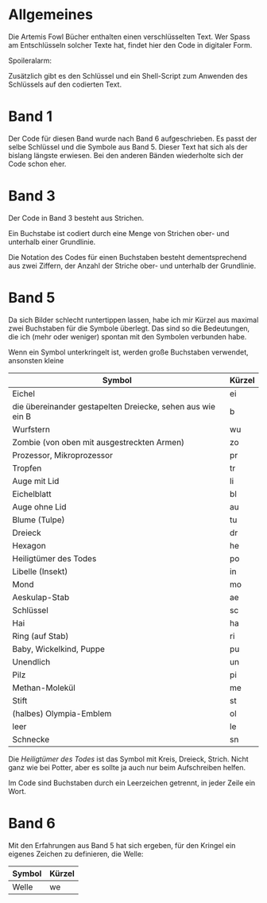 # Allgemeines

Die Artemis Fowl Bücher enthalten einen verschlüsselten Text.
Wer Spass am Entschlüsseln solcher Texte hat, findet hier
den Code in digitaler Form.

Spoileralarm:

Zusätzlich gibt es den Schlüssel und ein Shell-Script zum
Anwenden des Schlüssels auf den codierten Text.

# Band 1

Der Code für diesen Band wurde nach Band 6 aufgeschrieben.
Es passt der selbe Schlüssel und die Symbole aus Band 5.
Dieser Text hat sich als der bislang längste erwiesen. Bei den anderen
Bänden wiederholte sich der Code schon eher.

# Band 3

Der Code in Band 3 besteht aus Strichen.

Ein Buchstabe ist codiert durch eine Menge von Strichen ober- und unterhalb einer Grundlinie.

Die Notation des Codes für einen Buchstaben besteht dementsprechend aus zwei Ziffern,
der Anzahl der Striche ober- und unterhalb der Grundlinie.

# Band 5

Da sich Bilder schlecht runtertippen lassen, habe ich mir Kürzel
aus maximal zwei Buchstaben für die Symbole überlegt.
Das sind so die Bedeutungen, die ich (mehr oder weniger) spontan mit
den Symbolen verbunden habe.

Wenn ein Symbol unterkringelt ist, werden große Buchstaben verwendet,
ansonsten kleine

| Symbol | Kürzel |
| ------ | ------ |
| Eichel | ei |
| die übereinander gestapelten Dreiecke, sehen aus wie ein B | b |
| Wurfstern | wu |
| Zombie (von oben mit ausgestreckten Armen) | zo |
| Prozessor, Mikroprozessor | pr |
| Tropfen | tr |
| Auge mit Lid | li |
| Eichelblatt | bl |
| Auge ohne Lid | au |
| Blume (Tulpe) | tu |
| Dreieck | dr |
| Hexagon | he |
| Heiligtümer des Todes | po |
| Libelle (Insekt) | in |
| Mond | mo |
| Aeskulap-Stab | ae |
| Schlüssel | sc |
| Hai | ha |
| Ring (auf Stab) | ri |
| Baby, Wickelkind, Puppe | pu |
| Unendlich | un |
| Pilz | pi |
| Methan-Molekül | me |
| Stift | st |
| (halbes) Olympia-Emblem | ol |
| leer | le |
| Schnecke | sn |

Die _Heiligtümer des Todes_ ist das Symbol mit
Kreis, Dreieck, Strich. Nicht ganz wie bei Potter,
aber es sollte ja auch nur beim Aufschreiben helfen.

Im Code sind Buchstaben durch ein Leerzeichen getrennt,
in jeder Zeile ein Wort.

# Band 6

Mit den Erfahrungen aus Band 5 hat sich ergeben, für den Kringel
ein eigenes Zeichen zu definieren, die Welle:

| Symbol | Kürzel |
| ------ | ------ |
| Welle  | we     |

